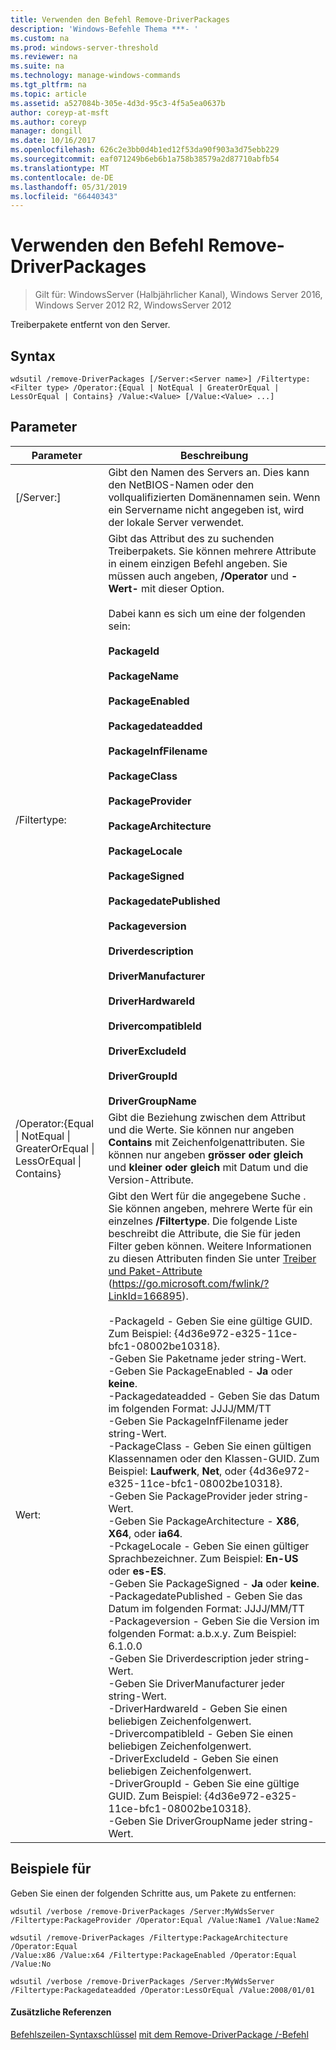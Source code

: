 ```yaml
---
title: Verwenden den Befehl Remove-DriverPackages
description: 'Windows-Befehle Thema ***- '
ms.custom: na
ms.prod: windows-server-threshold
ms.reviewer: na
ms.suite: na
ms.technology: manage-windows-commands
ms.tgt_pltfrm: na
ms.topic: article
ms.assetid: a527084b-305e-4d3d-95c3-4f5a5ea0637b
author: coreyp-at-msft
ms.author: coreyp
manager: dongill
ms.date: 10/16/2017
ms.openlocfilehash: 626c2e3bb0d4b1ed12f53da90f903a3d75ebb229
ms.sourcegitcommit: eaf071249b6eb6b1a758b38579a2d87710abfb54
ms.translationtype: MT
ms.contentlocale: de-DE
ms.lasthandoff: 05/31/2019
ms.locfileid: "66440343"
---
```

# <a name="using-the-remove-driverpackages-command"></a>Verwenden den Befehl Remove-DriverPackages

>Gilt für: WindowsServer (Halbjährlicher Kanal), Windows Server 2016, Windows Server 2012 R2, WindowsServer 2012

Treiberpakete entfernt von den Server.
## <a name="syntax"></a>Syntax
```
wdsutil /remove-DriverPackages [/Server:<Server name>] /Filtertype:<Filter type> /Operator:{Equal | NotEqual | GreaterOrEqual | LessOrEqual | Contains} /Value:<Value> [/Value:<Value> ...]
```
## <a name="parameters"></a>Parameter

|                                         Parameter                                          |                                                                                                                                                                                                                                                                                                                                                                                                                                                                                                                                                                                                                                                                                                                                                                                                                                                                                                          Beschreibung                                                                                                                                                                                                                                                                                                                                                                                                                                                                                                                                                                                                                                                                                                                                                                                                                                                                                                          |
|--------------------------------------------------------------------------------------------|-------------------------------------------------------------------------------------------------------------------------------------------------------------------------------------------------------------------------------------------------------------------------------------------------------------------------------------------------------------------------------------------------------------------------------------------------------------------------------------------------------------------------------------------------------------------------------------------------------------------------------------------------------------------------------------------------------------------------------------------------------------------------------------------------------------------------------------------------------------------------------------------------------------------------------------------------------------------------------------------------------------------------------------------------------------------------------------------------------------------------------------------------------------------------------------------------------------------------------------------------------------------------------------------------------------------------------------------------------------------------------------------------------------------------------------------------------------------------------------------------------------------------------------------------------------------------------------------------------------------------------------------------------------------------------------------------------------------------------------------------------------------------------------------------------------------------------|
|                                  [/Server:<Server name>]                                   |                                                                                                                                                                                                                                                                                                                                                                                                                                                                                                                                                                                                                                                                                                                                                                                                                                           Gibt den Namen des Servers an. Dies kann den NetBIOS-Namen oder den vollqualifizierten Domänennamen sein. Wenn ein Servername nicht angegeben ist, wird der lokale Server verwendet.                                                                                                                                                                                                                                                                                                                                                                                                                                                                                                                                                                                                                                                                                                                                                                                                                                            |
|                                 /Filtertype:<Filter type>                                  |                                                                                                                                                                                                                                                                                                                                                                                                                                                                                Gibt das Attribut des zu suchenden Treiberpakets. Sie können mehrere Attribute in einem einzigen Befehl angeben. Sie müssen auch angeben, **/Operator** und **-Wert-** mit dieser Option.<br /><br /><Filter type> Dabei kann es sich um eine der folgenden sein:<br /><br />**PackageId**<br /><br />**PackageName**<br /><br />**PackageEnabled**<br /><br />**Packagedateadded**<br /><br />**PackageInfFilename**<br /><br />**PackageClass**<br /><br />**PackageProvider**<br /><br />**PackageArchitecture**<br /><br />**PackageLocale**<br /><br />**PackageSigned**<br /><br />**PackagedatePublished**<br /><br />**Packageversion**<br /><br />**Driverdescription**<br /><br />**DriverManufacturer**<br /><br />**DriverHardwareId**<br /><br />**DrivercompatibleId**<br /><br />**DriverExcludeId**<br /><br />**DriverGroupId**<br /><br />**DriverGroupName**                                                                                                                                                                                                                                                                                                                                                                                                                                                                                 |
| /Operator:{Equal &#124; NotEqual &#124; GreaterOrEqual &#124; LessOrEqual &#124; Contains} |                                                                                                                                                                                                                                                                                                                                                                                                                                                                                                                                                                                                                                                                                                                                                                                                   Gibt die Beziehung zwischen dem Attribut und die Werte. Sie können nur angeben **Contains** mit Zeichenfolgenattributen. Sie können nur angeben **grösser oder gleich** und **kleiner oder gleich** mit Datum und die Version-Attribute.                                                                                                                                                                                                                                                                                                                                                                                                                                                                                                                                                                                                                                                                                                                                                                                                    |
|                                       Wert:<Value>                                       | Gibt den Wert für die angegebene Suche <attribute>. Sie können angeben, mehrere Werte für ein einzelnes **/Filtertype**. Die folgende Liste beschreibt die Attribute, die Sie für jeden Filter geben können. Weitere Informationen zu diesen Attributen finden Sie unter [Treiber und Paket-Attribute](https://go.microsoft.com/fwlink/?LinkId=166895) (<https://go.microsoft.com/fwlink/?LinkId=166895>).<br /><br />-PackageId - Geben Sie eine gültige GUID. Zum Beispiel: {4d36e972-e325-11ce-bfc1-08002be10318}.<br />-Geben Sie Paketname jeder string-Wert.<br />-Geben Sie PackageEnabled - **Ja** oder **keine**.<br />-Packagedateadded - Geben Sie das Datum im folgenden Format: JJJJ/MM/TT<br />-Geben Sie PackageInfFilename jeder string-Wert.<br />-PackageClass - Geben Sie einen gültigen Klassennamen oder den Klassen-GUID. Zum Beispiel: **Laufwerk**, **Net**, oder {4d36e972-e325-11ce-bfc1-08002be10318}.<br />-Geben Sie PackageProvider jeder string-Wert.<br />-Geben Sie PackageArchitecture - **X86**, **X64**, oder **ia64**.<br />-PckageLocale - Geben Sie einen gültiger Sprachbezeichner. Zum Beispiel: **En-US** oder **es-ES**.<br />-Geben Sie PackageSigned - **Ja** oder **keine**.<br />-PackagedatePublished - Geben Sie das Datum im folgenden Format: JJJJ/MM/TT<br />-Packageversion - Geben Sie die Version im folgenden Format: a.b.x.y. Zum Beispiel: 6.1.0.0<br />-Geben Sie Driverdescription jeder string-Wert.<br />-Geben Sie DriverManufacturer jeder string-Wert.<br />-DriverHardwareId - Geben Sie einen beliebigen Zeichenfolgenwert.<br />-DrivercompatibleId - Geben Sie einen beliebigen Zeichenfolgenwert.<br />-DriverExcludeId - Geben Sie einen beliebigen Zeichenfolgenwert.<br />-DriverGroupId - Geben Sie eine gültige GUID. Zum Beispiel: {4d36e972-e325-11ce-bfc1-08002be10318}.<br />-Geben Sie DriverGroupName jeder string-Wert. |

## <a name="BKMK_examples"></a>Beispiele für
Geben Sie einen der folgenden Schritte aus, um Pakete zu entfernen:
```
wdsutil /verbose /remove-DriverPackages /Server:MyWdsServer
/Filtertype:PackageProvider /Operator:Equal /Value:Name1 /Value:Name2
```
```
wdsutil /remove-DriverPackages /Filtertype:PackageArchitecture /Operator:Equal
/Value:x86 /Value:x64 /Filtertype:PackageEnabled /Operator:Equal /Value:No
```
```
wdsutil /verbose /remove-DriverPackages /Server:MyWdsServer
/Filtertype:Packagedateadded /Operator:LessOrEqual /Value:2008/01/01
```
#### <a name="additional-references"></a>Zusätzliche Referenzen
[Befehlszeilen-Syntaxschlüssel](command-line-syntax-key.md)
[mit dem Remove-DriverPackage /-Befehl](using-the-remove-driverpackage-command.md)
